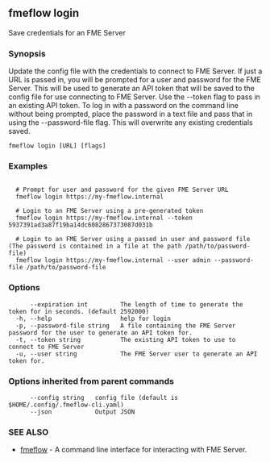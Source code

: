 ## fmeflow login

Save credentials for an FME Server

### Synopsis

Update the config file with the credentials to connect to FME Server. If just a URL is passed in, you will be prompted for a user and password for the FME Server. This will be used to generate an API token that will be saved to the config file for use connecting to FME Server.
	Use the --token flag to pass in an existing API token. To log in with a password on the command line without being prompted, place the password in a text file and pass that in using the --password-file flag.
	This will overwrite any existing credentials saved.

```
fmeflow login [URL] [flags]
```

### Examples

```

  # Prompt for user and password for the given FME Server URL  
  fmeflow login https://my-fmeflow.internal
	
  # Login to an FME Server using a pre-generated token
  fmeflow login https://my-fmeflow.internal --token 5937391ad3a87f19ba14dc6082867373087d031b
	
  # Login to an FME Server using a passed in user and password file (The password is contained in a file at the path /path/to/password-file)
  fmeflow login https://my-fmeflow.internal --user admin --password-file /path/to/password-file
```

### Options

```
      --expiration int         The length of time to generate the token for in seconds. (default 2592000)
  -h, --help                   help for login
  -p, --password-file string   A file containing the FME Server password for the user to generate an API token for.
  -t, --token string           The existing API token to use to connect to FME Server
  -u, --user string            The FME Server user to generate an API token for.
```

### Options inherited from parent commands

```
      --config string   config file (default is $HOME/.config/.fmeflow-cli.yaml)
      --json            Output JSON
```

### SEE ALSO

* [fmeflow](fmeflow.md)	 - A command line interface for interacting with FME Server.

